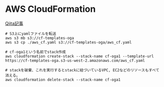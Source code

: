 # AWS CloudFormation

[Qiita記事](https://qiita.com/oga_akihiro/items/66cbd7a258f5fc090321)
```
# S3上にyamlファイルを転送
aws s3 mb s3://cf-templates-oga
aws s3 cp ./aws_cf.yaml s3://cf-templates-oga/aws_cf.yaml

# cf-oga1という名前でstack作成
aws cloudformation create-stack --stack-name cf-oga1 --template-url https://cf-templates-oga.s3-us-west-2.amazonaws.com/aws_cf.yaml

# stackを破棄、これを実行するとstackに紐づいているVPC, EC2などのリソースもすべて消える。
aws cloudformation delete-stack --stack-name cf-oga1
```
